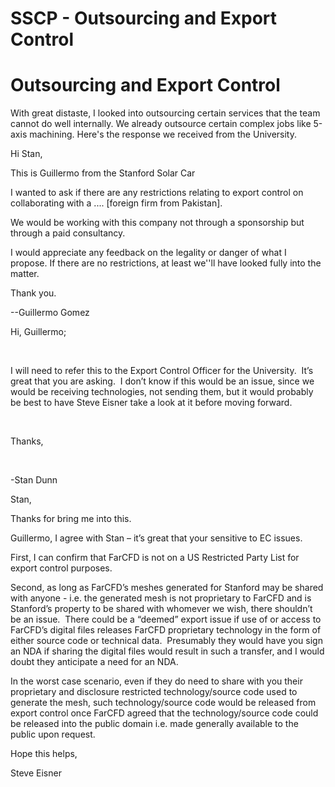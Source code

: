 # SSCP - Outsourcing and Export Control

# Outsourcing and Export Control

With great distaste, I looked into outsourcing certain services that the team cannot do well internally. We already outsource certain complex jobs like 5-axis machining. Here's the response we received from the University. 

Hi Stan, 

This is Guillermo from the Stanford Solar Car 

I wanted to ask if there are any restrictions relating to export control on collaborating with a .... [foreign firm from Pakistan].

We would be working with this company not through a sponsorship but through a paid consultancy. 

I would appreciate any feedback on the legality or danger of what I propose. If there are no restrictions, at least we''ll have looked fully into the matter. 

Thank you. 

--Guillermo Gomez

Hi, Guillermo;

 

I will need to refer this to the Export Control Officer for the University.  It’s great that you are asking.  I don’t know if this would be an issue, since we would be receiving technologies, not sending them, but it would probably be best to have Steve Eisner take a look at it before moving forward.

 

Thanks,

 

-Stan Dunn

Stan,

Thanks for bring me into this.

Guillermo, I agree with Stan – it’s great that your sensitive to EC issues.

First, I can confirm that FarCFD is not on a US Restricted Party List for export control purposes.

Second, as long as FarCFD’s meshes generated for Stanford may be shared with anyone - i.e. the generated mesh is not proprietary to FarCFD and is Stanford’s property to be shared with whomever we wish, there shouldn’t be an issue.  There could be a “deemed” export issue if use of or access to FarCFD’s digital files releases FarCFD proprietary technology in the form of either source code or technical data.  Presumably they would have you sign an NDA if sharing the digital files would result in such a transfer, and I would doubt they anticipate a need for an NDA.

In the worst case scenario, even if they do need to share with you their proprietary and disclosure restricted technology/source code used to generate the mesh, such technology/source code would be released from export control once FarCFD agreed that the technology/source code could be released into the public domain i.e. made generally available to the public upon request. 

Hope this helps,

Steve Eisner

